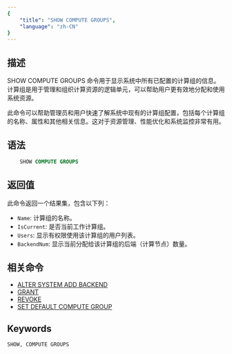 ```yaml
---
{
    "title": "SHOW COMPUTE GROUPS",
    "language": "zh-CN"
}
---
```


<!--
Licensed to the Apache Software Foundation (ASF) under one
or more contributor license agreements.  See the NOTICE file
distributed with this work for additional information
regarding copyright ownership.  The ASF licenses this file
to you under the Apache License, Version 2.0 (the
"License"); you may not use this file except in compliance
with the License.  You may obtain a copy of the License at

  http://www.apache.org/licenses/LICENSE-2.0

Unless required by applicable law or agreed to in writing,
software distributed under the License is distributed on an
"AS IS" BASIS, WITHOUT WARRANTIES OR CONDITIONS OF ANY
KIND, either express or implied.  See the License for the
specific language governing permissions and limitations
under the License.
-->

## 描述

SHOW COMPUTE GROUPS 命令用于显示系统中所有已配置的计算组的信息。计算组是用于管理和组织计算资源的逻辑单元，可以帮助用户更有效地分配和使用系统资源。

此命令可以帮助管理员和用户快速了解系统中现有的计算组配置，包括每个计算组的名称、属性和其他相关信息。这对于资源管理、性能优化和系统监控非常有用。

## 语法

```sql
    SHOW COMPUTE GROUPS
```

## 返回值

此命令返回一个结果集，包含以下列：

- `Name`: 计算组的名称。
- `IsCurrent`: 是否当前工作计算组。
- `Users`: 显示有权限使用该计算组的用户列表。
- `BackendNum`: 显示当前分配给该计算组的后端（计算节点）数量。

## 相关命令

- [ALTER SYSTEM ADD BACKEND](../Administration-Statements/ALTER-SYSTEM-ADD-BACKEND.md)
- [GRANT](../Account-Management-Statements/GRANT.md)
- [REVOKE](../Account-Management-Statements/REVOKE.md)
- [SET DEFAULT COMPUTE GROUP](../Administration-Statements/SET-DEFAULT-COMPUTE-GROUP.md)

## Keywords

    SHOW, COMPUTE GROUPS

